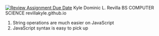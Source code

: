 [![Review Assignment Due Date](https://classroom.github.com/assets/deadline-readme-button-22041afd0340ce965d47ae6ef1cefeee28c7c493a6346c4f15d667ab976d596c.svg)](https://classroom.github.com/a/si3U9_eK)
Kyle Dominic L. Revilla
BS COMPUTER SCIENCE
revillakyle.github.io
1. String operations are much easier on JavaScript
2. JavaScript syntax is easy to pick up
